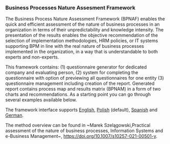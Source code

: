 ### Business Processes Nature Assesment Framework

The Business Process Nature Assessment Framework (BPNAF)  enables the quick and efficient assessment of the nature of business processes in an organization in terms of their unpredictability and knowledge intensity. The presentation of the results enables the objective recommendation of the selection of implementation methodologies, HRM policies, or IT systems supporting BPM in line with the real nature of business processes implemented in the organization, in a way that is understandable to both experts and non-experts.
 
This framework contains: 
 (1) questionnaire generator for dedicated company and evaluating person, 
 (2) system for completing the questionnaire with option of previewing all questionnaires for one entity 
 (3) questionnaire management including creation of the report. 
Generated report contains process map and results matrix (BPNAM) in a form of two charts and recommendations. As a starting point you can go through several examples available below.

The framework interface supports <a href="https://marmoszy.github.io/bpnaf/bpnaf5.html?ex=example4&lang=en">English</a>, <a href="https://marmoszy.github.io/bpnaf/bpnaf5.html?ex=example7">Polish</a> (default), <a href="https://marmoszy.github.io/bpnaf/bpnaf5.html?ex=example8&lang=es">Spanish</a> and <a href="https://marmoszy.github.io/bpnaf/bpnaf5.html?ex=example9&lang=de">German</a>.

The method overview can be found in ~Marek Szelągowski,Practical assessment of the nature of business processes, Information Systems and e-Business Management~, <a href="https://doi.org/10.1007/s10257-021-00501-y">https://doi.org/10.1007/s10257-021-00501-y</a>.


